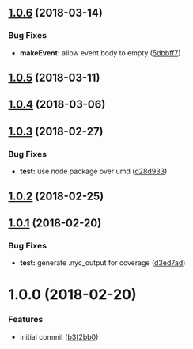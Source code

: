 <a name="1.0.6"></a>
## [1.0.6](https://github.com/adonisjs/adonis-websocket-packet/compare/v1.0.5...v1.0.6) (2018-03-14)


### Bug Fixes

* **makeEvent:** allow event body to empty ([5dbbff7](https://github.com/adonisjs/adonis-websocket-packet/commit/5dbbff7))



<a name="1.0.5"></a>
## [1.0.5](https://github.com/adonisjs/adonis-websocket-packet/compare/v1.0.4...v1.0.5) (2018-03-11)



<a name="1.0.4"></a>
## [1.0.4](https://github.com/adonisjs/adonis-websocket-packet/compare/v1.0.3...v1.0.4) (2018-03-06)



<a name="1.0.3"></a>
## [1.0.3](https://github.com/adonisjs/adonis-websocket-packet/compare/v1.0.2...v1.0.3) (2018-02-27)


### Bug Fixes

* **test:** use node package over umd ([d28d933](https://github.com/adonisjs/adonis-websocket-packet/commit/d28d933))



<a name="1.0.2"></a>
## [1.0.2](https://github.com/adonisjs/adonis-websocket-packet/compare/v1.0.1...v1.0.2) (2018-02-25)



<a name="1.0.1"></a>
## [1.0.1](https://github.com/adonisjs/adonis-websocket-packet/compare/v1.0.0...v1.0.1) (2018-02-20)


### Bug Fixes

* **test:** generate .nyc_output for coverage ([d3ed7ad](https://github.com/adonisjs/adonis-websocket-packet/commit/d3ed7ad))



<a name="1.0.0"></a>
# 1.0.0 (2018-02-20)


### Features

* initial commit ([b3f2bb0](https://github.com/adonisjs/adonis-websocket-packet/commit/b3f2bb0))



